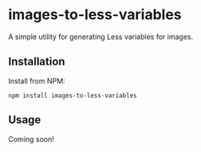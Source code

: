 # images-to-less-variables

A simple utility for generating Less variables for images.

## Installation

Install from NPM:
```shell
npm install images-to-less-variables
```

## Usage

Coming soon!
